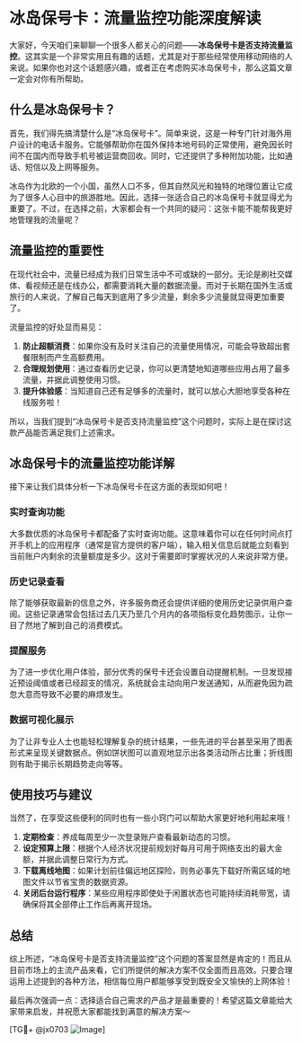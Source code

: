 # 冰岛保号卡：流量监控功能深度解读

大家好，今天咱们来聊聊一个很多人都关心的问题——**冰岛保号卡是否支持流量监控**。这其实是一个非常实用且有趣的话题，尤其是对于那些经常使用移动网络的人来说。如果你也对这个话题感兴趣，或者正在考虑购买冰岛保号卡，那么这篇文章一定会对你有所帮助。

## 什么是冰岛保号卡？

首先，我们得先搞清楚什么是“冰岛保号卡”。简单来说，这是一种专门针对海外用户设计的电话卡服务。它能够帮助你在国外保持本地号码的正常使用，避免因长时间不在国内而导致手机号被运营商回收。同时，它还提供了多种附加功能，比如通话、短信以及上网等服务。

冰岛作为北欧的一个小国，虽然人口不多，但其自然风光和独特的地理位置让它成为了很多人心目中的旅游胜地。因此，选择一张适合自己的冰岛保号卡就显得尤为重要了。不过，在选择之前，大家都会有一个共同的疑问：这张卡能不能帮我更好地管理我的流量呢？

## 流量监控的重要性

在现代社会中，流量已经成为我们日常生活中不可或缺的一部分。无论是刷社交媒体、看视频还是在线办公，都需要消耗大量的数据流量。而对于长期在国外生活或旅行的人来说，了解自己每天到底用了多少流量，剩余多少流量就显得更加重要了。

流量监控的好处显而易见：
1. **防止超额消费**：如果你没有及时关注自己的流量使用情况，可能会导致超出套餐限制而产生高额费用。
2. **合理规划使用**：通过查看历史记录，你可以更清楚地知道哪些应用占用了最多流量，并据此调整使用习惯。
3. **提升体验感**：当知道自己还有足够多的流量时，就可以放心大胆地享受各种在线服务啦！

所以，当我们提到“冰岛保号卡是否支持流量监控”这个问题时，实际上是在探讨这款产品能否满足我们上述需求。

## 冰岛保号卡的流量监控功能详解

接下来让我们具体分析一下冰岛保号卡在这方面的表现如何吧！

### 实时查询功能
大多数优质的冰岛保号卡都配备了实时查询功能。这意味着你可以在任何时间点打开手机上的应用程序（通常是官方提供的客户端），输入相关信息后就能立刻看到当前账户内剩余的流量额度是多少。这对于需要即时掌握状况的人来说非常方便。

### 历史记录查看
除了能够获取最新的信息之外，许多服务商还会提供详细的使用历史记录供用户查阅。这些记录通常会包括过去几天乃至几个月内的各项指标变化趋势图示，让你一目了然地了解到自己的消费模式。

### 提醒服务
为了进一步优化用户体验，部分优秀的保号卡还会设置自动提醒机制。一旦发现接近预设阈值或者已经超支的情况，系统就会主动向用户发送通知，从而避免因为疏忽大意而导致不必要的麻烦发生。

### 数据可视化展示
为了让非专业人士也能轻松理解复杂的统计结果，一些先进的平台甚至采用了图表形式来呈现关键数据点。例如饼状图可以直观地显示出各类活动所占比重；折线图则有助于揭示长期趋势走向等等。

## 使用技巧与建议

当然了，在享受这些便利的同时也有一些小窍门可以帮助大家更好地利用起来哦！

1. **定期检查**：养成每周至少一次登录账户查看最新动态的习惯。
2. **设定预算上限**：根据个人经济状况提前规划好每月可用于网络支出的最大金额，并据此调整日常行为方式。
3. **下载离线地图**：如果计划前往偏远地区探险，则务必事先下载好所需区域的地图文件以节省宝贵的数据资源。
4. **关闭后台运行程序**：某些应用程序即使处于闲置状态也可能持续消耗带宽，请确保将其全部停止工作后再离开现场。

## 总结

综上所述，“冰岛保号卡是否支持流量监控”这个问题的答案显然是肯定的！而且从目前市场上的主流产品来看，它们所提供的解决方案不仅全面而且高效。只要合理运用上述提到的各种方法，相信每位用户都能够享受到既安全又愉快的上网体验！

最后再次强调一点：选择适合自己需求的产品才是最重要的！希望这篇文章能给大家带来启发，并祝愿大家都能找到满意的解决方案～

[TG💪+ @jx0703 ![Image](https://github.com/user-attachments/assets/dbca1d08-cadb-493c-b0ec-ad6f7a83f270)]